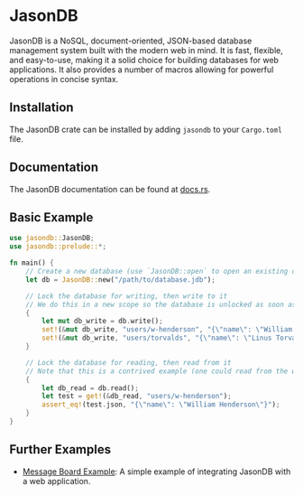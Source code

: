 # JasonDB
JasonDB is a NoSQL, document-oriented, JSON-based database management system built with the modern web in mind. It is fast, flexible, and easy-to-use, making it a solid choice for building databases for web applications. It also provides a number of macros allowing for powerful operations in concise syntax.

## Installation
The JasonDB crate can be installed by adding `jasondb` to your `Cargo.toml` file.

## Documentation
The JasonDB documentation can be found at [docs.rs](https://docs.rs/jasondb).

## Basic Example
```rs
use jasondb::JasonDB;
use jasondb::prelude::*;

fn main() {
    // Create a new database (use `JasonDB::open` to open an existing database)
    let db = JasonDB::new("/path/to/database.jdb");

    // Lock the database for writing, then write to it
    // We do this in a new scope so the database is unlocked as soon as we're done
    {
        let mut db_write = db.write();
        set!(&mut db_write, "users/w-henderson", "{\"name\": \"William Henderson\"}");
        set!(&mut db_write, "users/torvalds", "{\"name\": \"Linus Torvalds\"}");
    }

    // Lock the database for reading, then read from it
    // Note that this is a contrived example (one could read from the write-locked database above)
    {
        let db_read = db.read();
        let test = get!(&db_read, "users/w-henderson");
        assert_eq!(test.json, "{\"name\": \"William Henderson\"}");
    }
}
```

## Further Examples
- [Message Board Example](https://github.com/w-henderson/Humphrey/tree/master/examples/database): A simple example of integrating JasonDB with a web application.